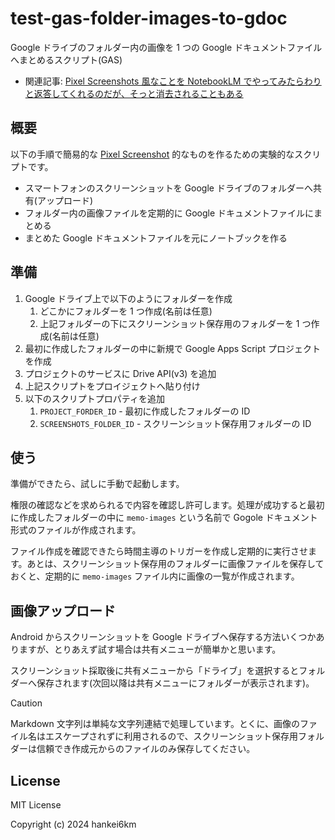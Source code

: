 # test-gas-folder-images-to-gdoc

Google ドライブのフォルダー内の画像を 1 つの Google ドキュメントファイルへまとめるスクリプト(GAS)

- 関連記事: [Pixel Screenshots 風なことを NotebookLM でやってみたらわりと返答してくれるのだが、そっと消去されることもある](https://zenn.dev/hankei6km/articles/simple-pixel-screenshots-with-notebooklm)

## 概要

以下の手順で簡易的な [Pixel Screenshot](https://store.google.com/intl/en/ideas/articles/pixel-screenshots/) 的なものを作るための実験的なスクリプトです。

- スマートフォンのスクリーンショットを Google ドライブのフォルダーへ共有(アップロード)
- フォルダー内の画像ファイルを定期的に Google ドキュメントファイルにまとめる
- まとめた Google ドキュメントファイルを元にノートブックを作る

## 準備

1. Google ドライブ上で以下のようにフォルダーを作成
   1. どこかにフォルダーを 1 つ作成(名前は任意)
   2. 上記フォルダーの下にスクリーンショット保存用のフォルダーを 1 つ作成(名前は任意)
2. 最初に作成したフォルダーの中に新規で Google Apps Script プロジェクトを作成
3. プロジェクトのサービスに Drive API(v3) を追加
4. 上記スクリプトをプロイジェクトへ貼り付け
5. 以下のスクリプトプロパティを追加
   1. `PROJECT_FORDER_ID` - 最初に作成したフォルダーの ID
   2. `SCREENSHOTS_FOLDER_ID` - スクリーンショット保存用フォルダーの ID

## 使う

準備ができたら、試しに手動で起動します。

権限の確認などを求められるで内容を確認し許可します。処理が成功すると最初に作成したフォルダーの中に `memo-images` という名前で Gogole ドキュメント形式のファイルが作成されます。

ファイル作成を確認できたら時間主導のトリガーを作成し定期的に実行させます。あとは、スクリーンショット保存用のフォルダーに画像ファイルを保存しておくと、定期的に `memo-images` ファイル内に画像の一覧が作成されます。

## 画像アップロード

Android からスクリーンショットを Google ドライブへ保存する方法いくつかありますが、とりあえず試す場合は共有メニューが簡単かと思います。

スクリーンショット採取後に共有メニューから「ドライブ」を選択するとフォルダーへ保存されます(次回以降は共有メニューにフォルダーが表示されます)。

> [!CAUTION]
> Markdown 文字列は単純な文字列連結で処理しています。とくに、画像のファイル名はエスケープされずに利用されるので、スクリーンショット保存用フォルダーは信頼でき作成元からのファイルのみ保存してください。

## License

MIT License

Copyright (c) 2024 hankei6km
